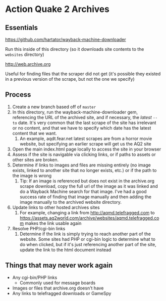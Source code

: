 # Action Quake 2 Archives

## Essentials

https://github.com/hartator/wayback-machine-downloader

Run this inside of this directory (so it downloads site contents to the `websites` directory)

http://web.archive.org

Useful for finding files that the scraper did not get (it's possible they existed in a previous version of the scrape, but not the one we specify)

## Process

1. Create a new branch based off of `master`
2. In this directory, run the wayback-machine-downloader gem, referencing the URL of the archived site, and if necessary, the _latest_ `--to` date.  It's very common that the last scrape of the site has irrelevant or no content, and that we have to specify which date has the latest content that we want.
    1. An example, aqdt.fear.net latest scrapes are from a horror movie website, but specifying an earlier scrape will get us the AQ2 site
3. Open the main index.html page locally to access the site in your browser
4. Assess if the site is navigable via clicking links, or if paths to assets or other sites are broken.
5. Determine if links to images and files are missing entirely (no image exists, linked to another site that no longer exists, etc.) or if the path to the image is wrong
    1. Tip: If an image is referenced but does not exist in the archive.org scrape download, copy the full url of the image as it was linked and do a Wayback Machine search for that image.  I've had a good success rate of finding that image manually and then adding the image manually to the archived website directory.
6. Update links to other hosted archives sites
    1. For example, changing a link from http://aqmd.telefragged.com to https://assets.aq2world.com/archive/websites/aqmd.telefragged.com makes the link usable again
7. Resolve PHP/cgi-bin links
    1. Determine if the link is simply trying to reach another part of the website.  Some sites had PHP or cgi-bin logic to determine what to do when clicked, but if it's just referencing another part of the site, update the link to the html document instead

## Things that may never work again

* Any cgi-bin/PHP links
    * Commonly used for message boards
* Images or files that archive.org doesn't have
* Any links to telefragged downloads or GameSpy
